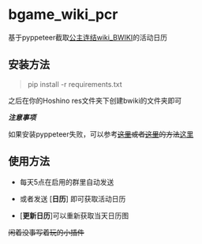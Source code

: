 # bgame_wiki_pcr
基于pyppeteer截取[公主连结wiki_BWIKI](https://wiki.biligame.com/pcr/%E9%A6%96%E9%A1%B5)的活动日历

## 安装方法
>pip install -r requirements.txt

之后在你的Hoshino res文件夹下创建bwiki的文件夹即可

***注意事项***

如果安装pyppeteer失败，可以参考~~[这里](https://www.cnblogs.com/kindvampire/p/13088636.html)或者[这里](https://www.cnblogs.com/feifeifeisir/p/15245679.html)的方法~~[这里](https://blog.csdn.net/weixin_48192256/article/details/138545323)

## 使用方法

- 每天5点在启用的群里自动发送

- 或者发送 [**日历**] 即可获取活动日历

- [**更新日历**]可以重新获取当天日历图

~~闲着没事写着玩的小插件~~

